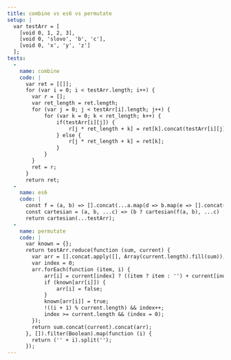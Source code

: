 ```yaml
---
title: combine vs es6 vs permutate
setup: |
  var testArr = [
  	[void 0, 1, 2, 3],
  	[void 0, 'slovo', 'b', 'c'],
  	[void 0, 'x', 'y', 'z']
  ];
tests:
  -
    name: combine
    code: |
      var ret = [[]];
      for (var i = 0; i < testArr.length; i++) {
      	var r = [];
      	var ret_length = ret.length;
      	for (var j = 0; j < testArr[i].length; j++) {
      		for (var k = 0; k < ret_length; k++) {
      			if(testArr[i][j]) {
      				r[j * ret_length + k] = ret[k].concat(testArr[i][j]);
      			} else {
      				r[j * ret_length + k] = ret[k];
      			}
      		}
      	}
      	ret = r;
      }
      return ret;
  -
    name: es6
    code: |
      const f = (a, b) => [].concat(...a.map(d => b.map(e => [].concat(d, e).filter(Boolean))));
      const cartesian = (a, b, ...c) => (b ? cartesian(f(a, b), ...c) : a);
      return cartesian(...testArr);
  -
    name: permutate
    code: |
      var known = {};
      return testArr.reduce(function (sum, current) {
      	var arr = [].concat.apply([], Array(current.length).fill(sum));
      	var index = 0;
      	arr.forEach(function (item, i) {
      		arr[i] = current[index] ? ((item ? item : '') + current[index]) : false;
      		if (known[arr[i]]) {
      			arr[i] = false;
      		}
      		known[arr[i]] = true;
      		!((i + 1) % current.length) && index++;
      		index >= current.length && (index = 0);
      	});
      	return sum.concat(current).concat(arr);
      }, []).filter(Boolean).map(function (i) {
      	return ('' + i).split('');
      });
---
```


